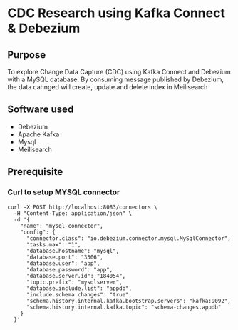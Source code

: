 # CDC Research using Kafka Connect & Debezium

## Purpose

To explore Change Data Capture (CDC) using Kafka Connect and Debezium with a MySQL database. By consuming message published by Debezium, the data cahnged will create, update and delete index in Meilisearch

## Software used

- Debezium
- Apache Kafka
- Mysql
- Meilisearch

## Prerequisite

### Curl to setup MYSQL connector

```
curl -X POST http://localhost:8083/connectors \
  -H "Content-Type: application/json" \
  -d '{
    "name": "mysql-connector",
    "config": {
      "connector.class": "io.debezium.connector.mysql.MySqlConnector",
      "tasks.max": "1",
      "database.hostname": "mysql",
      "database.port": "3306",
      "database.user": "app",
      "database.password": "app",
      "database.server.id": "184054",
      "topic.prefix": "mysqlserver",
      "database.include.list": "appdb",
      "include.schema.changes": "true",
      "schema.history.internal.kafka.bootstrap.servers": "kafka:9092",
      "schema.history.internal.kafka.topic": "schema-changes.appdb"
    }
  }'
```
